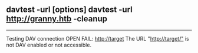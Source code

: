 davtest -url <url> [options]
davtest -url <http://granny.htb> -cleanup
---
********************************************************
 Testing DAV connection
OPEN            FAIL:   <http://target>   The URL "<http://target/"> is not DAV enabled or not accessible.
